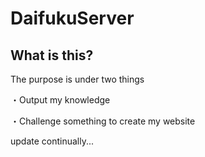 # DaifukuServer

## What is this?

The purpose is under two things

・Output my knowledge

・Challenge something to create my website

update continually...
